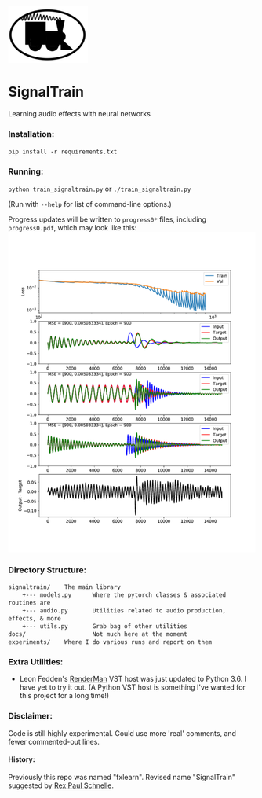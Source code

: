 ![images/stlogo.png](images/stlogo.png)
# SignalTrain

Learning audio effects with neural networks

### Installation:
`pip install -r requirements.txt`

### Running:
`python train_signaltrain.py` or `./train_signaltrain.py`

(Run with `--help` for list of command-line options.)

Progress updates will be written to `progress0*` files, including `progress0.pdf`, which may look like this:
![progress_example.png](images/progress_example.png)

### Directory Structure:
```
signaltrain/    The main library
    +--- models.py      Where the pytorch classes & associated routines are
    +--- audio.py       Utilities related to audio production, effects, & more
    +--- utils.py       Grab bag of other utilities
docs/                   Not much here at the moment
experiments/    Where I do various runs and report on them
```

### Extra Utilities:
- Leon Fedden's [RenderMan](https://github.com/fedden/RenderMan) VST host was just updated to Python 3.6.  I have yet to try it out. (A Python VST host is something I've wanted for this project for a long time!)


### Disclaimer:
Code is still highly experimental. Could use more 'real' comments, and fewer commented-out lines.

#### History:
Previously this repo was named "fxlearn".  Revised name "SignalTrain" suggested by [Rex Paul Schnelle](https://rexmusic.us/).
